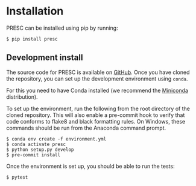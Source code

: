 # Installation

PRESC can be installed using pip by running:

```shell
$ pip install presc
```

## Development install

The source code for PRESC is available on
[GitHub](https://github.com/mozilla/PRESC).
Once you have cloned the repository, you can set up the development environment
using `conda`.

For this you need to have Conda installed (we recommend the
[Miniconda](https://docs.conda.io/en/latest/miniconda.html)
distribution).

To set up the environment, run the following from the root directory of the
cloned repository.
This will also enable a pre-commit hook to verify that code conforms to flake8
and black formatting rules.
On Windows, these commands should be run from the Anaconda command prompt.

```shell
$ conda env create -f environment.yml
$ conda activate presc
$ python setup.py develop
$ pre-commit install
```

Once the environment is set up, you should be able to run the tests:

```shell
$ pytest
```

